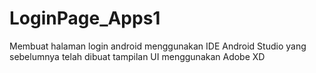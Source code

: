 # LoginPage_Apps1
Membuat halaman login android menggunakan IDE Android Studio yang sebelumnya telah dibuat tampilan UI menggunakan Adobe XD
